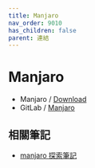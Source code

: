 ```yaml
---
title: Manjaro
nav_order: 9010
has_children: false
parent: 連結
---
```



# Manjaro

* Manjaro / [Download](https://manjaro.org/download/)
* GitLab / [Manjaro](https://gitlab.manjaro.org/explore/groups)


## 相關筆記

* [manjaro 探索筆記](https://samwhelp.github.io/note-about-manjaro/)
